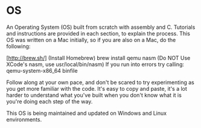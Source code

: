 # OS
An Operating System (OS) built from scratch with assembly and C. Tutorials and instructions are provided in each section, to explain the process. This OS was written on a Mac initially, so if you are also on a Mac, do the following:

[http://brew.sh/] (Install Homebrew)
brew install qemu nasm (Do NOT Use XCode's nasm, use usr/local/bin/nasm)
If you run into errors try calling: qemu-system-x86_64 binfile

Follow along at your own pace, and don't be scared to try experimenting as you get more familiar with the code. It's easy to copy and paste, it's a lot harder to understand what you've built when you don't know what it is you're doing each step of the way.

This OS is being maintained and updated on Windows and Linux environments. 
